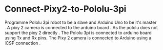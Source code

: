# Connect-Pixy2-to-Pololu-3pi
Programme Pololu 3pi robot to be a slave and Arduino Uno to be it's master . A pixy 2 camera is connected to the arduino board . As the pololu does not support the pixy 2 directly . 
The Pololu 3pi is connected to arduino board using Tx and Rx pins.
The Pixy 2 camera is connected to Arduino using a ICSP connection .
